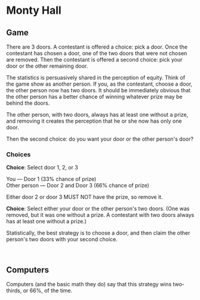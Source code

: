 # Monty Hall

## Game
There are 3 doors. A contestant is offered a choice: pick a door. Once the contestant has chosen a door, one of the two doors that were not chosen are removed. Then the contestant is offered a second choice: pick your door or the other remaining door.

The statistics is persuasively shared in the perception of equity. Think of the game show as another person. If you, as the contestant, choose a door, the other person now has two doors. It should be immediately obvious that the other person has a better chance of winning whatever prize may be behind the doors.

The other person, with two doors, always has at least one without a prize, and removing it creates the perception that he or she now has only one door.

Then the second choice: do you want your door or the other person's door?

### Choices

**Choice**: Select door 1, 2, or 3

You — Door 1 (33% chance of prize)<br />
Other person — Door 2 and Door 3 (66% chance of prize)

Either door 2 or door 3 MUST NOT have the prize, so remove it.

**Choice**: Select either your door or the other person's two doors. (One was removed, but it was one without a prize. A contestant with two doors always has at least one without a prize.)

Statistically, the best strategy is to choose a door, and then claim the other person's two doors with your second choice.

<br />

## Computers

Computers (and the basic math they do) say that this strategy wins two-thirds, or 66%, of the time.
